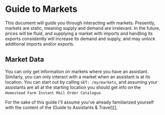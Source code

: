 # Guide to Markets

This document will guide you through interacting with markets. Presently, markets are static, meaning supply and demand are irrelevant. In the future, prices will be fluid, and supplying a market with imports and handling its exports consistently will increase its demand and supply, and may unlock additional imports and/or exports.

## Market Data

You can only get information on markets where you have an assistant. Similarly, you can only interact with a market when an assistant is at its location. You can start out by calling `GET: /my/markets`, and assuming your assistants are all at the starting location you should get info on the `Homestead Farm Instant Mail Order Catalogue`.

For the sake of this guide I'll assume you've already familiarized yourself with the content of the (Guide to Assistants & Travel)[], 